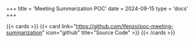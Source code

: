 +++
title = 'Meeting Summarization POC'
date = 2024-09-15
type = 'docs'
+++

{{< cards >}}
  {{< card link="https://github.com/lfenzo/poc-meeting-summarization" icon="github" title="Source Code" >}}
{{< /cards >}}
